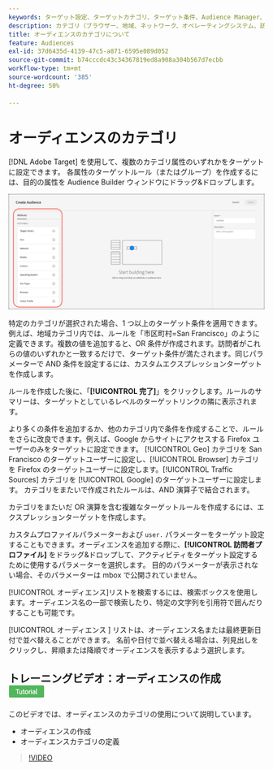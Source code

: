```yaml
---
keywords: ターゲット設定、ターゲットカテゴリ、ターゲット条件、Audience Manager、カスタムプロファイルパラメーター、visitorプロファイル、カスタムユーザーパラメーター、ターゲットルール
description: カテゴリ（ブラウザー、地域、ネットワーク、オペレーティングシステム、訪問者プロファイルなど）を使用して、コンテンツをターゲットにする方法について説明します。
title: オーディエンスのカテゴリについて
feature: Audiences
exl-id: 37d6435d-4139-47c5-a871-6595e089d052
source-git-commit: b74cccdc43c34367819ed8a908a304b567d7ecbb
workflow-type: tm+mt
source-wordcount: '385'
ht-degree: 50%

---
```


# オーディエンスのカテゴリ

[!DNL Adobe Target] を使用して、複数のカテゴリ属性のいずれかをターゲットに設定できます。 各属性のターゲットルール（またはグループ）を作成するには、目的の属性を Audience Builder ウィンドウにドラッグ&amp;ドロップします。

![オーディエンスの属性](/help/c-target/c-audiences/assets/attributes.png)

特定のカテゴリが選択された場合、1 つ以上のターゲット条件を適用できます。例えば、地域カテゴリ内では、ルールを「市区町村=San Francisco」のように定義できます。複数の値を追加すると、OR 条件が作成されます。訪問者がこれらの値のいずれかと一致するだけで、ターゲット条件が満たされます。同じパラメーターで AND 条件を設定するには、カスタムエクスプレッションターゲットを作成します。

ルールを作成した後に、「**[!UICONTROL 完了]**」をクリックします。ルールのサマリーは、ターゲットとしているレベルのターゲットリンクの隣に表示されます。

より多くの条件を追加するか、他のカテゴリ内で条件を作成することで、ルールをさらに改良できます。例えば、Google からサイトにアクセスする Firefox ユーザーのみをターゲットに設定できます。 [!UICONTROL Geo] カテゴリを San Francisco のターゲットユーザーに設定し、[!UICONTROL Browser] カテゴリを Firefox のターゲットユーザーに設定します。[!UICONTROL Traffic Sources] カテゴリを [!UICONTROL Google] のターゲットユーザーに設定します。 カテゴリをまたいで作成されたルールは、AND 演算子で結合されます。

カテゴリをまたいだ OR 演算を含む複雑なターゲットルールを作成するには、エクスプレッションターゲットを作成します。

カスタムプロファイルパラメーターおよび `user.` パラメーターをターゲット設定することもできます。オーディエンスを追加する際に、**[!UICONTROL 訪問者プロファイル]** をドラッグ&amp;ドロップして、アクティビティをターゲット設定するために使用するパラメーターを選択します。 目的のパラメーターが表示されない場合、そのパラメーターは mbox で公開されていません。

[!UICONTROL オーディエンス]リストを検索するには、検索ボックスを使用します。オーディエンス名の一部で検索したり、特定の文字列を引用符で囲んだりすることも可能です。

[!UICONTROL  オーディエンス ] リストは、オーディエンス名または最終更新日付で並べ替えることができます。 名前や日付で並べ替える場合は、列見出しをクリックし、昇順または降順でオーディエンスを表示するよう選択します。

## トレーニングビデオ：オーディエンスの作成 ![ チュートリアルバッジ ](/help/assets/tutorial.png)

このビデオでは、オーディエンスのカテゴリの使用について説明しています。

* オーディエンスの作成
* オーディエンスカテゴリの定義

>[!VIDEO](https://video.tv.adobe.com/v/17392)
